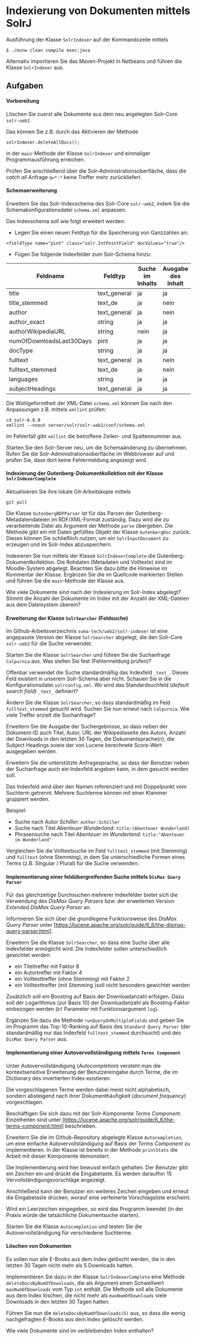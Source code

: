 # Indexierung von Dokumenten mittels SolrJ

Ausführung der Klasse `SolrIndexer` auf der Kommandozeile mittels

````
$ ./mvnw clean compile exec:java
````

Alternativ importieren Sie das Maven-Projekt in Netbeans 
und führen die Klasse `SolrIndexer` aus.

## Aufgaben

#### Vorbereitung

Löschen Sie zuerst alle Dokumente aus dem neu angelegten Solr-Core `solr-ueb2`.

Das können Sie z.B. durch das Aktivieren der Methode 

````
solrIndexer.deleteAllDocs();
````

in der `main`-Methode der Klasse `SolrIndexer` und einmaliger Programmausführung erreichen.

Prüfen Sie anschließend über die Solr-Administrationsoberfläche, dass die 
_catch all_ Anfrage `q=*:*` keine Treffer mehr zurückliefert.


#### Schemaerweiterung

Erweitern Sie das Solr-Indexschema des Solr-Core `solr-ueb2`, indem
Sie die Schemakonfigurationsdatei `schema.xml` anpassen.

Das Indexschema soll wie folgt erweitert werden:

- Legen Sie einen neuen Feldtyp für die Speicherung von Ganzzahlen an:
```
<fieldType name="pint" class="solr.IntPointField" docValues="true"/>
```
- Fügen Sie folgende Indexfelder zum Solr-Schema hinzu:

| Feldname | Feldtyp | Suche im Inhalts | Ausgabe des Inhalt | Mehrwertig |
|---|---|---|---|---|
| title | text_general | ja | ja | nein |
| title_stemmed | text_de | ja | nein | nein |
| author | text_general | ja | nein | nein |
| author_exact | string | ja | ja | nein |
| authorWikipediaURL | string | nein | ja | nein |
| numOfDownloadsLast30Days | pint | ja | ja | nein |
| docType | string | ja | ja | nein |
| fulltext | text_general | ja | nein | nein |
| fulltext_stemmed | text_de | ja | nein | nein |
| languages | string | ja | ja | ja |
| subjectHeadings | text_general | ja | ja | ja |

Die Wohlgeformtheit der XML-Datei `schema.xml` können Sie 
nach den Anpassungen z.B. mittels `xmllint` prüfen:

```
cd solr-6.6.0
xmllint --noout server/solr/solr-ueb2/conf/schema.xml 
```

Im Fehlerfall gibt `xmllint` die betroffene Zeilen- und Spaltennummer
aus.

Starten Sie den Solr-Server neu, um die Schemaänderung zu übernehmen. Rufen Sie die Solr-Administrationsoberfläche im Webbrowser auf
und prüfen Sie, dass dort keine Fehlermeldung angezeigt wird.


#### Indexierung der Gutenberg-Dokumentkollektion mit der Klasse `SolrIndexerComplete`

Aktualisieren Sie ihre lokale Git-Arbeitskopie mittels

```
git pull
```

Die Klasse `GutenbergRDFParser` ist für das Parsen der
Gutenberg-Metadatendateien im RDF/XML-Format zuständig. Dazu wird
die zu verarbeitende Datei als Argument der Methode `parse`
übergeben. Die Methode gibt ein mit Daten gefülltes Objekt
der Klasse `GutenbergDoc` zurück. Dieses können Sie schließlich nutzen,
um ein `SolrInputDocument` zu erzeugen und im Solr-Index abzuspeichern.

Indexieren Sie nun mittels der Klasse `SolrIndexerComplete` die 
Gutenberg-Dokumentkollektion. Die Rohdaten (Metadaten und Volltexte)
sind im Moodle-System abgelegt. Beachten Sie dazu bitte die 
Hinweise im Kommentar der Klasse. Ergänzen Sie die im 
Quellcode markierten Stellen und führen Sie die `main`-Methode
der Klasse aus.

Wie viele Dokumente sind nach der Indexierung im Solr-Index abgelegt?
Stimmt die Anzahl der Dokumente im Index mit der Anzahl der XML-Dateien
aus dem Dateisystem überein?

#### Erweiterung der Klasse `SolrSearcher` (Feldsuche)
 
Im Github-Arbeitsverzeichnis `suma-tech/ueb2/solr-indexer` ist
eine angepasste Version der Klasse `SolrSearcher` abgelegt, die
den Solr-Core `solr-ueb2` für die Suche verwendet. 

Starten Sie die Klasse `SolrSearcher` und führen Sie die Suchanfrage
`Calpurnia` aus. Was stellen Sie fest (Fehlermeldung prüfen)?

Offenbar verwendet die Suche standardmäßig das Indexfeld `_text_`.
Dieses Feld existiert in unserem Solr-Schema aber nicht. 
Schauen Sie in die Konfigurationsdatei `solrconfig.xml`. 
Wo wird das Standardsuchfeld (_default search field_) `_text_`
definiert?

Ändern Sie die Klasse `SolrSearcher`, so dass standardmäßig 
im Feld `fulltext_stemmed` gesucht wird. Suchen Sie nun 
erneut nach `Calpurnia`. Wie viele Treffer erzielt die Suchanfrage?

Erweitern Sie die Ausgabe der Suchergebnisse, so dass neben der
Dokument-ID auch Titel, Autor, URL der Wikipediaseite des Autors,
Anzahl der Downloads in den letzten 30 Tagen, die Dokumentsprache(n),
die Subject Headings sowie der von Lucene berechnete Score-Wert 
ausgegeben werden.

Erweitern Sie die unterstützte Anfragesprache, so dass
der Benutzer neben der Suchanfrage auch ein Indexfeld angeben
kann, in dem gesucht werden soll.

Das Indexfeld wird über den Namen referenziert und mit
Doppelpunkt vom Suchterm getrennt. Mehrere Suchterme
können mit einer Klammer gruppiert werden.

Beispiel:

- Suche nach Autor _Schiller_: `author:Schiller`
- Suche nach Titel _Abenteuer Wunderland_: `title:(Abenteuer Wunderland)`
- Phrasensuche nach Titel _Abenteuer im Wunderland_: `title:"Abenteuer im Wunderland"`

Vergleichen Sie die Volltextsuche im Feld `fulltext_stemmed` (mit Stemming)
und `fulltext` (ohne Stemming), in dem Sie unterschiedliche Formen
eines Terms (z.B. Singular / Plural) für die Suche verwenden.

#### Implementierung einer feldübergreifenden Suche mittels `DisMax Query Parser`

Für das gleichzeitige Durchsuchen mehrerer Indexfelder
bietet sich die Verwendung des _DisMax Query Parsers_ bzw.
der erweiterten Version _Extended DisMax Query Parser_ an.

Informieren Sie sich über die grundlegene Funktionsweise des _DisMax Query Parser_
unter [https://lucene.apache.org/solr/guide/6_6/the-dismax-query-parser.html].

Erweitern Sie die Klasse `SolrSearcher`, so dass eine Suche
über alle Indexfelder ermöglicht wird. Die Indexfelder sollen
unterschiedlich gewichtet werden: 

- ein Titeltreffer mit Faktor 8
- ein Autortreffer mit Faktor 4
- ein Volltexttreffer (ohne Stemming) mit Faktor 2
- ein Volltexttreffer (mit Stemming )soll nicht besonders gewichtet werden
 
Zusätzlich soll ein Boosting auf Basis der Downloadanzahl erfolgen.
Dazu soll der Logarithmus (zur Basis 10) der Downloadanzahl als 
Boosting-Faktor einbezogen werden (`bf` Parameter mit Funktionsargument `log`).

Ergänzen Sie dazu die Methode `runQueryOnMultipleFields`
und geben Sie im Programm das Top-10-Ranking auf Basis des
`Standard Query Parser` (der standardmäßig nur das Indexfeld
`fulltext_stemmed` durchsucht) und des `DisMax Query Parser` aus.


#### Implementierung einer Autovervollständigung mittels `Terms Component`

Unter Autovervollständigung (_Autocompletion_) versteht man
die kontextsensitive Erweiterung der Benutzereingabe durch 
Terme, die im Dictionary des invertierten Index existieren. 

Die vorgeschlagenen Terme werden dabei meist nicht
alphabetisch, sondern absteigend nach ihrer 
Dokumenthäufigkeit (_document frequency_) vorgeschlagen.

Beschäftigen Sie sich dazu mit der Solr-Komponente _Terms Component_.
Einzelheiten sind unter [https://lucene.apache.org/solr/guide/6_6/the-terms-component.html]
beschrieben.

Erweitern Sie die im Github-Repository abgelegte 
Klasse `Autocompletion`, um eine einfache Autovervollständigung
auf Basis der _Terms Component_ zu implementieren. In der Klasse
ist bereits in der Methode `printStats` die Arbeit mit dieser
Komponente demonstiert.

Die Implementierung wird hier bewusst einfach gehalten. Der
Benutzer gibt ein Zeichen ein und drückt die Eingabetaste.
Es werden daraufhin 15 Vervollständigungsvorschläge angezeigt. 

Anschließend kann der Benutzer ein weiteres Zeichen eingeben
und erneut die Eingabetaste drücken, worauf eine verfeinerte 
Vorschlagsliste erscheint. 

Wird ein Leerzeichen eingegeben, so wird das Programm beendet
(in der Praxis würde die tatsächliche Dokumentsuche starten).

Starten Sie die Klasse `Autocompletion` und testen Sie die
Autovervollständigung für verschiedene Suchterme.

#### Löschen von Dokumenten

Es sollen nun alle E-Books aus dem Index gelöscht werden, 
die in den letzten 30 Tagen nicht mehr als 5 Downloads hatten.

Implementieren Sie dazu in der Klasse `SolrIndexerComplete` eine
Methode `deleteDocsByNumOfDownloads`, die als Argument 
einen Schwellwert `maxNumOfDownloads` vom Typ `int` enthält.
Die Methode soll alle Dokumente aus dem Index löschen, die
nicht mehr als `maxNumOfDownloads` viele Downloads in den 
letzten 30 Tagen hatten.

Führen Sie nun die `deleteDocsByNumOfDownloads(5)` aus, so
dass die wenig nachgefragten E-Books aus dem Index gelöscht werden.

Wie viele Dokumente sind im verbleibenden Index enthalten?
